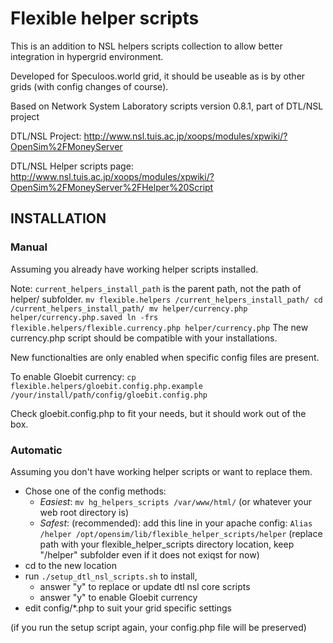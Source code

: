 # Flexible helper scripts

This is an addition to NSL helpers scripts collection to allow better integration in
hypergrid environment.

Developed for Speculoos.world grid, it should be useable as is by other grids
(with config changes of course).

Based on Network System Laboratory scripts version 0.8.1, part of DTL/NSL project

DTL/NSL Project:
  http://www.nsl.tuis.ac.jp/xoops/modules/xpwiki/?OpenSim%2FMoneyServer

DTL/NSL Helper scripts page:
  http://www.nsl.tuis.ac.jp/xoops/modules/xpwiki/?OpenSim%2FMoneyServer%2FHelper%20Script

## INSTALLATION

### Manual
Assuming you already have working helper scripts installed.

Note: `current_helpers_install_path` is the parent path, not the path of helper/ subfolder.
``
mv flexible.helpers /current_helpers_install_path/
cd /current_helpers_install_path/
mv helper/currency.php  helper/currency.php.saved
ln -frs flexible.helpers/flexible.currency.php helper/currency.php
``
The new currency.php script should be compatible with your installations.

New functionalties are only enabled when specific config files are present.

To enable Gloebit currency:
``
cp flexible.helpers/gloebit.config.php.example /your/install/path/config/gloebit.config.php
``

Check gloebit.config.php to fit your needs, but it should work out of the box.

### Automatic
Assuming you don't have working helper scripts or want to replace them. 

- Chose one of the config methods:
  - *Easiest*: `mv hg_helpers_scripts /var/www/html/` (or whatever your web root directory is)
  - *Safest*: (recommended): add this line in your apache config:
  `Alias /helper /opt/opensim/lib/flexible_helper_scripts/helper`
  (replace path with your flexible_helper_scripts directory location, keep "/helper" subfolder even if it does not exiqst for now)
- cd to the new location
- run `./setup_dtl_nsl_scripts.sh` to install, 
  - answer "y" to replace or update dtl nsl core scripts
  - answer "y" to enable Gloebit currency
- edit config/*.php to suit your grid specific settings

(if you run the setup script again, your config.php file will be preserved)
